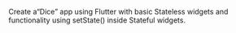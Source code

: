 Create a“Dice” app using Flutter with basic Stateless widgets and functionality using setState() inside Stateful widgets.